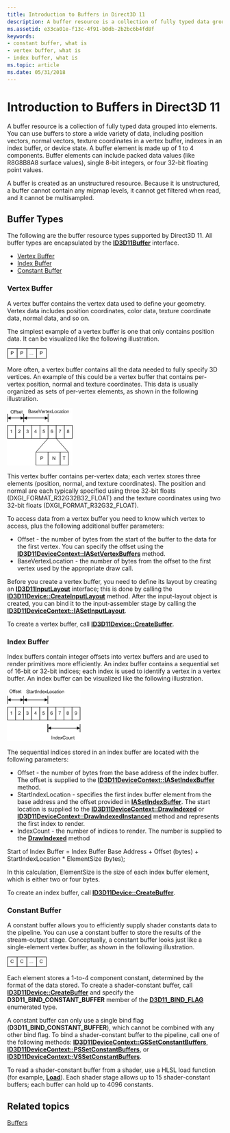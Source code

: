 ```yaml
---
title: Introduction to Buffers in Direct3D 11
description: A buffer resource is a collection of fully typed data grouped into elements.
ms.assetid: e33ca01e-f13c-4f91-b0db-2b2bc6b4fd8f
keywords:
- constant buffer, what is
- vertex buffer, what is
- index buffer, what is
ms.topic: article
ms.date: 05/31/2018
---
```


# Introduction to Buffers in Direct3D 11

A buffer resource is a collection of fully typed data grouped into elements. You can use buffers to store a wide variety of data, including position vectors, normal vectors, texture coordinates in a vertex buffer, indexes in an index buffer, or device state. A buffer element is made up of 1 to 4 components. Buffer elements can include packed data values (like R8G8B8A8 surface values), single 8-bit integers, or four 32-bit floating point values.

A buffer is created as an unstructured resource. Because it is unstructured, a buffer cannot contain any mipmap levels, it cannot get filtered when read, and it cannot be multisampled.

## Buffer Types

The following are the buffer resource types supported by Direct3D 11. All buffer types are encapsulated by the [**ID3D11Buffer**](/windows/desktop/api/D3D11/nn-d3d11-id3d11buffer) interface.

-   [Vertex Buffer](#vertex-buffer)
-   [Index Buffer](#index-buffer)
-   [Constant Buffer](#constant-buffer)

### Vertex Buffer

A vertex buffer contains the vertex data used to define your geometry. Vertex data includes position coordinates, color data, texture coordinate data, normal data, and so on.

The simplest example of a vertex buffer is one that only contains position data. It can be visualized like the following illustration.

![illustration of a vertex buffer that contains position data](images/d3d10-resources-single-element-vb2.png)

More often, a vertex buffer contains all the data needed to fully specify 3D vertices. An example of this could be a vertex buffer that contains per-vertex position, normal and texture coordinates. This data is usually organized as sets of per-vertex elements, as shown in the following illustration.

![illustration of a vertex buffer that contains position, normal, and texture data](images/d3d10-vertex-buffer-element.png)

This vertex buffer contains per-vertex data; each vertex stores three elements (position, normal, and texture coordinates). The position and normal are each typically specified using three 32-bit floats (DXGI\_FORMAT\_R32G32B32\_FLOAT) and the texture coordinates using two 32-bit floats (DXGI\_FORMAT\_R32G32\_FLOAT).

To access data from a vertex buffer you need to know which vertex to access, plus the following additional buffer parameters:

-   Offset - the number of bytes from the start of the buffer to the data for the first vertex. You can specify the offset using the [**ID3D11DeviceContext::IASetVertexBuffers**](/windows/desktop/api/D3D11/nf-d3d11-id3d11devicecontext-iasetvertexbuffers) method.
-   BaseVertexLocation - the number of bytes from the offset to the first vertex used by the appropriate draw call.

Before you create a vertex buffer, you need to define its layout by creating an [**ID3D11InputLayout**](https://msdn.microsoft.com/library/Ff476575(v=VS.85).aspx) interface; this is done by calling the [**ID3D11Device::CreateInputLayout**](/windows/desktop/api/D3D11/nf-d3d11-id3d11device-createinputlayout) method. After the input-layout object is created, you can bind it to the input-assembler stage by calling the [**ID3D11DeviceContext::IASetInputLayout**](/windows/desktop/api/D3D11/nf-d3d11-id3d11devicecontext-iasetinputlayout).

To create a vertex buffer, call [**ID3D11Device::CreateBuffer**](/windows/desktop/api/D3D11/nf-d3d11-id3d11device-createbuffer).

### Index Buffer

Index buffers contain integer offsets into vertex buffers and are used to render primitives more efficiently. An index buffer contains a sequential set of 16-bit or 32-bit indices; each index is used to identify a vertex in a vertex buffer. An index buffer can be visualized like the following illustration.

![illustration of an index buffer](images/d3d10-index-buffer.png)

The sequential indices stored in an index buffer are located with the following parameters:

-   Offset - the number of bytes from the base address of the index buffer. The offset is supplied to the [**ID3D11DeviceContext::IASetIndexBuffer**](/windows/desktop/api/D3D11/nf-d3d11-id3d11devicecontext-iasetindexbuffer) method.
-   StartIndexLocation - specifies the first index buffer element from the base address and the offset provided in [**IASetIndexBuffer**](/windows/desktop/api/D3D11/nf-d3d11-id3d11devicecontext-iasetindexbuffer). The start location is supplied to the [**ID3D11DeviceContext::DrawIndexed**](/windows/desktop/api/D3D11/nf-d3d11-id3d11devicecontext-drawindexed) or [**ID3D11DeviceContext::DrawIndexedInstanced**](/windows/desktop/api/D3D11/nf-d3d11-id3d11devicecontext-drawindexedinstanced) method and represents the first index to render.
-   IndexCount - the number of indices to render. The number is supplied to the [**DrawIndexed**](/windows/desktop/api/D3D11/nf-d3d11-id3d11devicecontext-drawindexed) method

Start of Index Buffer = Index Buffer Base Address + Offset (bytes) + StartIndexLocation \* ElementSize (bytes);

In this calculation, ElementSize is the size of each index buffer element, which is either two or four bytes.

To create an index buffer, call [**ID3D11Device::CreateBuffer**](/windows/desktop/api/D3D11/nf-d3d11-id3d11device-createbuffer).

### Constant Buffer

A constant buffer allows you to efficiently supply shader constants data to the pipeline. You can use a constant buffer to store the results of the stream-output stage. Conceptually, a constant buffer looks just like a single-element vertex buffer, as shown in the following illustration.

![illustration of a shader-constant buffer](images/d3d10-shader-resource-buffer.png)

Each element stores a 1-to-4 component constant, determined by the format of the data stored. To create a shader-constant buffer, call [**ID3D11Device::CreateBuffer**](/windows/desktop/api/D3D11/nf-d3d11-id3d11device-createbuffer) and specify the **D3D11\_BIND\_CONSTANT\_BUFFER** member of the [**D3D11\_BIND\_FLAG**](/windows/desktop/api/D3D11/ne-d3d11-d3d11_bind_flag) enumerated type.

A constant buffer can only use a single bind flag (**D3D11\_BIND\_CONSTANT\_BUFFER**), which cannot be combined with any other bind flag. To bind a shader-constant buffer to the pipeline, call one of the following methods: [**ID3D11DeviceContext::GSSetConstantBuffers**](/windows/desktop/api/D3D11/nf-d3d11-id3d11devicecontext-gssetconstantbuffers), [**ID3D11DeviceContext::PSSetConstantBuffers**](/windows/desktop/api/D3D11/nf-d3d11-id3d11devicecontext-pssetconstantbuffers), or [**ID3D11DeviceContext::VSSetConstantBuffers**](/windows/desktop/api/D3D11/nf-d3d11-id3d11devicecontext-vssetconstantbuffers).

To read a shader-constant buffer from a shader, use a HLSL load function (for example, [**Load**](https://docs.microsoft.com/windows/desktop/direct3dhlsl/dx-graphics-hlsl-to-load)). Each shader stage allows up to 15 shader-constant buffers; each buffer can hold up to 4096 constants.

## Related topics

<dl> <dt>

[Buffers](overviews-direct3d-11-resources-buffers.md)
</dt> </dl>

 

 




